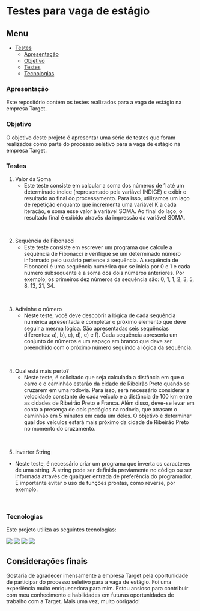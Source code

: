 # Testes para vaga de estágio

## Menu

- [Testes](#testes-para-vaga-de-estágio)
  - [Apresentação](#apresentação)
  - [Objetivo](#objetivo)
  - [Testes](#testes)
  - [Tecnologias](#tecnologias)

### Apresentação

Este repositório contém os testes realizados para a vaga de estágio na empresa Target.

### Objetivo

O objetivo deste projeto é apresentar uma série de testes que foram realizados como parte do processo seletivo para a vaga de estágio na empresa Target.


### Testes

1. Valor da Soma
    - Este teste consiste em calcular a soma dos números de 1 até um determinado índice (representado pela variável INDICE) e exibir o resultado ao final do processamento. Para isso, utilizamos um laço de repetição enquanto que incrementa uma variável K a cada iteração, e soma esse valor à variável SOMA. Ao final do laço, o resultado final é exibido através da impressão da variável SOMA.

<br>

2. Sequência de Fibonacci
    - Este teste consiste em escrever um programa que calcule a sequência de Fibonacci e verifique se um determinado número informado pelo usuário pertence à sequência. A sequência de Fibonacci é uma sequência numérica que se inicia por 0 e 1 e cada número subsequente é a soma dos dois números anteriores. Por exemplo, os primeiros dez números da sequência são: 0, 1, 1, 2, 3, 5, 8, 13, 21, 34.

<br>

3. Adivinhe o número
    - Neste teste, você deve descobrir a lógica de cada sequência numérica apresentada e completar o próximo elemento que deve seguir a mesma lógica. São apresentadas seis sequências diferentes: a), b), c), d), e) e f). Cada sequência apresenta um conjunto de números e um espaço em branco que deve ser preenchido com o próximo número seguindo a lógica da sequência.

<br>

4. Qual está mais perto?
    - Neste teste, é solicitado que seja calculada a distância em que o carro e o caminhão estarão da cidade de Ribeirão Preto quando se cruzarem em uma rodovia. Para isso, será necessário considerar a velocidade constante de cada veículo e a distância de 100 km entre as cidades de Ribeirão Preto e Franca. Além disso, deve-se levar em conta a presença de dois pedágios na rodovia, que atrasam o caminhão em 5 minutos em cada um deles. O objetivo é determinar qual dos veículos estará mais próximo da cidade de Ribeirão Preto no momento do cruzamento.

<br>

5. Inverter String
- Neste teste, é necessário criar um programa que inverta os caracteres de uma string. A string pode ser definida previamente no código ou ser informada através de qualquer entrada de preferência do programador. É importante evitar o uso de funções prontas, como reverse, por exemplo.

<br>

### Tecnologias

Este projeto utiliza as seguintes tecnologias:

<img src="https://img.shields.io/badge/HTML5-E34F26?style=for-the-badge&logo=html5&logoColor=white">
<img src="https://img.shields.io/badge/CSS3-1572B6?style=for-the-badge&logo=css3&logoColor=white">
<img src="https://img.shields.io/badge/bootstrap-%23563D7C.svg?style=for-the-badge&logo=bootstrap&logoColor=white">
<img src="https://img.shields.io/badge/JavaScript-323330?style=for-the-badge&logo=javascript&logoColor=F7DF1E">


## Considerações finais

Gostaria de agradecer imensamente a empresa Target pela oportunidade de participar do processo seletivo para a vaga de estágio. Foi uma experiência muito enriquecedora para mim. Estou ansioso para contribuir com meu conhecimento e habilidades em futuras oportunidades de trabalho com a Target. Mais uma vez, muito obrigado!
